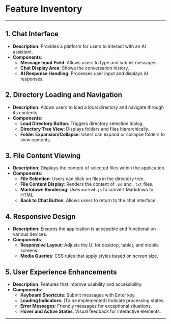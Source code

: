 # Feature Inventory

---

## 1. Chat Interface

- **Description**: Provides a platform for users to interact with an AI assistant.
- **Components**:
  - **Message Input Field**: Allows users to type and submit messages.
  - **Chat Display Area**: Shows the conversation history.
  - **AI Response Handling**: Processes user input and displays AI responses.

## 2. Directory Loading and Navigation

- **Description**: Allows users to load a local directory and navigate through its contents.
- **Components**:
  - **Load Directory Button**: Triggers directory selection dialog.
  - **Directory Tree View**: Displays folders and files hierarchically.
  - **Folder Expansion/Collapse**: Users can expand or collapse folders to view contents.

## 3. File Content Viewing

- **Description**: Displays the content of selected files within the application.
- **Components**:
  - **File Selection**: Users can click on files in the directory tree.
  - **File Content Display**: Renders the content of `.md` and `.txt` files.
  - **Markdown Rendering**: Uses `marked.js` to convert Markdown to HTML.
  - **Back to Chat Button**: Allows users to return to the chat interface.

## 4. Responsive Design

- **Description**: Ensures the application is accessible and functional on various devices.
- **Components**:
  - **Responsive Layout**: Adjusts the UI for desktop, tablet, and mobile screens.
  - **Media Queries**: CSS rules that apply styles based on screen size.

## 5. User Experience Enhancements

- **Description**: Features that improve usability and accessibility.
- **Components**:
  - **Keyboard Shortcuts**: Submit messages with Enter key.
  - **Loading Indicators**: (To be implemented) Indicate processing states.
  - **Error Messages**: Friendly messages for exceptional situations.
  - **Hover and Active States**: Visual feedback for interactive elements.

--- 